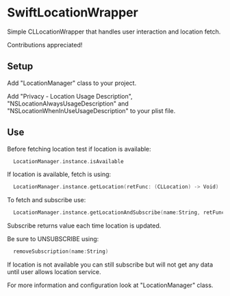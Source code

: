 # SwiftLocationWrapper

Simple CLLocationWrapper that handles user interaction and location fetch.

Contributions appreciated!

## Setup

Add "LocationManager" class to your project.

Add "Privacy - Location Usage Description", "NSLocationAlwaysUsageDescription" and "NSLocationWhenInUseUsageDescription" to your plist file.


## Use

Before fetching location test if location is available:

```swift
  LocationManager.instance.isAvailable
```

If location is available, fetch is using:

```swift
  LocationManager.instance.getLocation(retFunc: (CLLocation) -> Void)
```

To fetch and subscribe use:

```swift
  LocationManager.instance.getLocationAndSubscribe(name:String, retFunc: (CLLocation) -> Void)
```

Subscribe returns value each time location is updated.

Be sure to UNSUBSCRIBE using:

```swift
  removeSubscription(name:String)
```

If location is not available you can still subscribe but will not get any data until user allows location service.


For more information and configuration look at "LocationManager" class.
